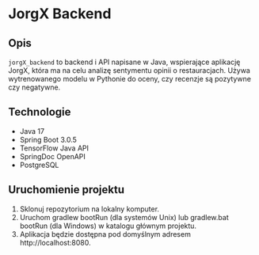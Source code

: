 # JorgX Backend

## Opis
`jorgX_backend` to backend i API napisane w Java, wspierające aplikację JorgX, która ma na celu analizę sentymentu opinii o restauracjach. Używa wytrenowanego modelu w Pythonie do oceny, czy recenzje są pozytywne czy negatywne.

## Technologie
- Java 17
- Spring Boot 3.0.5
- TensorFlow Java API
- SpringDoc OpenAPI
- PostgreSQL

## Uruchomienie projektu
1. Sklonuj repozytorium na lokalny komputer.
2. Uruchom gradlew bootRun (dla systemów Unix) lub gradlew.bat bootRun (dla Windows) w katalogu głównym projektu.
3. Aplikacja będzie dostępna pod domyślnym adresem http://localhost:8080.
